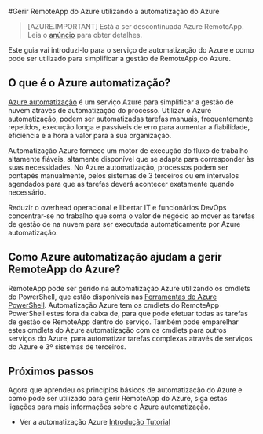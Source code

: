 <properties
    pageTitle="Gerir RemoteApp do Azure utilizando a automatização Azure | Microsoft Azure"
    description="Saiba mais sobre como o serviço de automatização do Azure pode ser utilizado para gerir RemoteApp do Azure."
    services="automation"
    documentationCenter=""
    authors="mgoedtel"
    manager="jwhit"
    editor=""/>

<tags
    ms.service="automation"
    ms.workload="tbd"
    ms.tgt_pltfrm="na"
    ms.devlang="na"
    ms.topic="article"
    ms.date="08/15/2016"
    ms.author="magoedte;csand"/>

#<a name="managing-azure-remoteapp-using-azure-automation"></a>Gerir RemoteApp do Azure utilizando a automatização do Azure

> [AZURE.IMPORTANT]
> Está a ser descontinuada Azure RemoteApp. Leia o [anúncio](https://go.microsoft.com/fwlink/?linkid=821148) para obter detalhes.

Este guia vai introduzi-lo para o serviço de automatização do Azure e como pode ser utilizado para simplificar a gestão de RemoteApp do Azure.

## <a name="what-is-azure-automation"></a>O que é o Azure automatização?

[Azure automatização](../automation/automation-intro.md) é um serviço Azure para simplificar a gestão de nuvem através de automatização do processo. Utilizar o Azure automatização, podem ser automatizadas tarefas manuais, frequentemente repetidos, execução longa e passíveis de erro para aumentar a fiabilidade, eficiência e a hora a valor para a sua organização.

Automatização Azure fornece um motor de execução do fluxo de trabalho altamente fiáveis, altamente disponível que se adapta para corresponder às suas necessidades. No Azure automatização, processos podem ser pontapés manualmente, pelos sistemas de 3 terceiros ou em intervalos agendados para que as tarefas deverá acontecer exatamente quando necessário.

Reduzir o overhead operacional e libertar IT e funcionários DevOps concentrar-se no trabalho que soma o valor de negócio ao mover as tarefas de gestão de na nuvem para ser executada automaticamente por Azure automatização.


## <a name="how-can-azure-automation-help-manage-azure-remoteapp"></a>Como Azure automatização ajudam a gerir RemoteApp do Azure?

RemoteApp pode ser gerido na automatização Azure utilizando os cmdlets do PowerShell, que estão disponíveis nas [Ferramentas de Azure PowerShell](https://msdn.microsoft.com/library/azure/jj156055.aspx). Automatização Azure tem os cmdlets do RemoteApp PowerShell estes fora da caixa de, para que pode efetuar todas as tarefas de gestão de RemoteApp dentro do serviço. Também pode emparelhar estes cmdlets do Azure automatização com os cmdlets para outros serviços do Azure, para automatizar tarefas complexas através de serviços do Azure e 3º sistemas de terceiros.


## <a name="next-steps"></a>Próximos passos

Agora que aprendeu os princípios básicos de automatização do Azure e como pode ser utilizado para gerir RemoteApp do Azure, siga estas ligações para mais informações sobre o Azure automatização.

* Ver a automatização Azure [Introdução Tutorial](../automation/automation-first-runbook-graphical.md)
